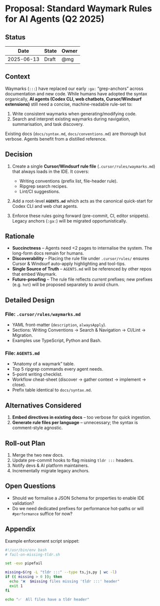 <!-- tldr ::: Proposal to formalise waymark rules for AI agents (April-June 2025) -->

# Proposal: Standard Waymark Rules for AI Agents (Q2 2025)

## Status

| Date     | State  | Owner     |
|----------|--------|-----------|
|2025-06-13| Draft  | @mg       |

## Context

Waymarks (`:::`) have replaced our early `:ga:` “grep-anchors” across documentation and new code.  While humans have adopted the syntax organically, **AI agents (Codex CLI, web chatbots, Cursor/Windsurf extensions)** still need a concise, machine-readable rule-set to:

1. Write consistent waymarks when generating/modifying code.  
2. Search and interpret existing waymarks during navigation, summarisation, and task discovery.

Existing docs (`docs/syntax.md`, `docs/conventions.md`) are thorough but verbose.  Agents benefit from a distilled reference.

## Decision

1. Create a single **Cursor/Windsurf rule file** (`.cursor/rules/waymarks.md`) that always loads in the IDE.  It covers:
   * Writing conventions (prefix list, file-header rule).  
   * Ripgrep search recipes.
   * Lint/CI suggestions.

2. Add a root-level **`AGENTS.md`** which acts as the canonical quick-start for Codex CLI and web chat agents.

3. Enforce these rules going forward (pre-commit, CI, editor snippets). Legacy anchors (`:ga:`) will be migrated opportunistically.

## Rationale

* **Succinctness** – Agents need <2 pages to internalise the system. The long-form docs remain for humans.  
* **Discoverability** – Placing the rule file under `.cursor/rules/` ensures Cursor & Windsurf auto-apply highlighting and tool-tips.  
* **Single Source of Truth** – `AGENTS.md` will be referenced by other repos that embed Waymark.  
* **Future-proofing** – The rule file reflects _current_ prefixes; new prefixes (e.g. `hot`) will be proposed separately to avoid churn.

## Detailed Design

### File: `.cursor/rules/waymarks.md`

* YAML front-matter (`description`, `alwaysApply`).
* Sections: Writing Conventions → Search & Navigation → CI/Lint → Migration.
* Examples use TypeScript, Python and Bash.

### File: `AGENTS.md`

* “Anatomy of a waymark” table.
* Top 5 ripgrep commands every agent needs.  
* 5-point writing checklist.  
* Workflow cheat-sheet (discover → gather context → implement → close).  
* Prefix table identical to `docs/syntax.md`.

## Alternatives Considered

1. **Embed directives in existing docs** – too verbose for quick ingestion.  
2. **Generate rule files per language** – unnecessary; the syntax is comment-style agnostic.

## Roll-out Plan

1. Merge the two new docs.
2. Update pre-commit hooks to flag missing `tldr :::` headers.
3. Notify devs & AI platform maintainers.
4. Incrementally migrate legacy anchors.

## Open Questions

* Should we formalise a JSON Schema for properties to enable IDE validation?
* Do we need dedicated prefixes for performance hot-paths or will `#performance` suffice for now?

## Appendix

Example enforcement script snippet:

```bash
#!/usr/bin/env bash
# fail-on-missing-tldr.sh

set -euo pipefail

missing=$(rg -L "tldr :::" --type ts,js,py | wc -l)
if (( missing > 0 )); then
  echo "❌  $missing files missing 'tldr :::' header"
  exit 1
fi

echo "✅  All files have a tldr header"
```
